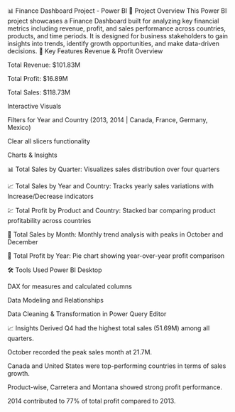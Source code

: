 📊 Finance Dashboard Project - Power BI
🚀 Project Overview
This Power BI project showcases a Finance Dashboard built for analyzing key financial metrics including revenue, profit, and sales performance across countries, products, and time periods. It is designed for business stakeholders to gain insights into trends, identify growth opportunities, and make data-driven decisions.
📌 Key Features
Revenue & Profit Overview

Total Revenue: $101.83M

Total Profit: $16.89M

Total Sales: $118.73M

Interactive Visuals

Filters for Year and Country (2013, 2014 | Canada, France, Germany, Mexico)

Clear all slicers functionality

Charts & Insights

📊 Total Sales by Quarter: Visualizes sales distribution over four quarters

📈 Total Sales by Year and Country: Tracks yearly sales variations with Increase/Decrease indicators

💹 Total Profit by Product and Country: Stacked bar comparing product profitability across countries

📆 Total Sales by Month: Monthly trend analysis with peaks in October and December

🥧 Total Profit by Year: Pie chart showing year-over-year profit comparison

🛠️ Tools Used
Power BI Desktop

DAX for measures and calculated columns

Data Modeling and Relationships

Data Cleaning & Transformation in Power Query Editor

📈 Insights Derived
Q4 had the highest total sales (51.69M) among all quarters.

October recorded the peak sales month at 21.7M.

Canada and United States were top-performing countries in terms of sales growth.

Product-wise, Carretera and Montana showed strong profit performance.

2014 contributed to 77% of total profit compared to 2013.
